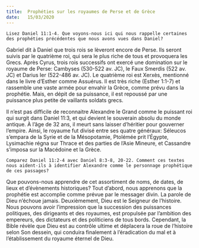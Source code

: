 ```yaml
---
title:  Prophéties sur les royaumes de Perse et de Grèce
date:   15/03/2020
---
```


`Lisez Daniel 11:1-4. Que voyons-nous ici qui nous rappelle certaines des prophéties précédentes que nous avons vues dans Daniel?`

Gabriel dit à Daniel que trois rois se lèveront encore de Perse. Ils seront suivis par le quatrième roi, qui sera le plus riche de tous et provoquera les Grecs. Après Cyrus, trois rois successifs ont exercé une domination sur le royaume de Perse: Cambyses (530-522 av. JC), le Faux Smerdis (522 av. JC) et Darius Ier (522-486 av. JC). Le quatrième roi est Xerxès, mentionné dans le livre d’Esther comme Assuérus. Il est très riche (Esther 1:1-7) et rassemble une vaste armée pour envahir la Grèce, comme prévu dans la prophétie. Mais, en dépit de sa puissance, il est repoussé par une puissance plus petite de vaillants soldats grecs.

Il n’est pas difficile de reconnaitre Alexandre le Grand comme le puissant roi qui surgit dans Daniel 11:3, et qui devient le souverain absolu du monde antique. À l’âge de 32 ans, il meurt sans laisser d’héritier pour gouverner l’empire. Ainsi, le royaume fut divisé entre ses quatre généraux: Séleucos s’empara de la Syrie et de la Mésopotamie, Ptolémée prit l’Égypte, Lysimachie régna sur Thrace et des parties de l’Asie Mineure, et Cassandre s’imposa sur la Macédoine et la Grèce.

`Comparez Daniel 11:2-4 avec Daniel 8:3-8, 20-22. Comment ces textes nous aident-ils à identifier Alexandre comme le personnage prophétique de ces passages?`

Que pouvons-nous apprendre de cet assortiment de noms, de dates, de lieux et d’évènements historiques? Tout d’abord, nous apprenons que la prophétie est accomplie comme prévue par le messager divin. La parole de Dieu n’échoue jamais. Deuxièmement, Dieu est le Seigneur de l’histoire. Nous pouvons avoir l’impression que la succession des puissances politiques, des dirigeants et des royaumes, est propulsée par l’ambition des empereurs, des dictateurs et des politiciens de tous bords. Cependant, la Bible révèle que Dieu est au contrôle ultime et déplacera la roue de l’histoire selon Son dessein, qui conduira finalement à l’éradication du mal et à l’établissement du royaume éternel de Dieu.
